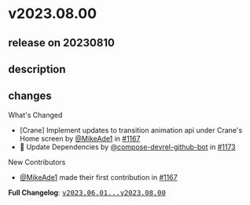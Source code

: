 # v2023.08.00

## release on 20230810
## description
## changes
What's Changed

* [Crane] Implement updates to transition animation api under Crane's Home screen by <a class="user-mention notranslate" data-hovercard-type="user" data-hovercard-url="/users/MikeAde1/hovercard" data-octo-click="hovercard-link-click" data-octo-dimensions="link_type:self" href="https://github.com/MikeAde1">@MikeAde1</a> in <a class="issue-link js-issue-link" data-error-text="Failed to load title" data-id="1819254479" data-permission-text="Title is private" data-url="https://github.com/android/compose-samples/issues/1167" data-hovercard-type="pull_request" data-hovercard-url="/android/compose-samples/pull/1167/hovercard" href="https://github.com/android/compose-samples/pull/1167">#1167</a>
* 🤖 Update Dependencies by <a class="user-mention notranslate" data-hovercard-type="user" data-hovercard-url="/users/compose-devrel-github-bot/hovercard" data-octo-click="hovercard-link-click" data-octo-dimensions="link_type:self" href="https://github.com/compose-devrel-github-bot">@compose-devrel-github-bot</a> in <a class="issue-link js-issue-link" data-error-text="Failed to load title" data-id="1844892358" data-permission-text="Title is private" data-url="https://github.com/android/compose-samples/issues/1173" data-hovercard-type="pull_request" data-hovercard-url="/android/compose-samples/pull/1173/hovercard" href="https://github.com/android/compose-samples/pull/1173">#1173</a>

New Contributors

* <a class="user-mention notranslate" data-hovercard-type="user" data-hovercard-url="/users/MikeAde1/hovercard" data-octo-click="hovercard-link-click" data-octo-dimensions="link_type:self" href="https://github.com/MikeAde1">@MikeAde1</a> made their first contribution in <a class="issue-link js-issue-link" data-error-text="Failed to load title" data-id="1819254479" data-permission-text="Title is private" data-url="https://github.com/android/compose-samples/issues/1167" data-hovercard-type="pull_request" data-hovercard-url="/android/compose-samples/pull/1167/hovercard" href="https://github.com/android/compose-samples/pull/1167">#1167</a>

<strong>Full Changelog</strong>: <a class="commit-link" href="https://github.com/android/compose-samples/compare/v2023.06.01...v2023.08.00"><tt>v2023.06.01...v2023.08.00</tt></a>

